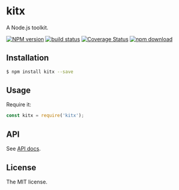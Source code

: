 # kitx
A Node.js toolkit.

[![NPM version][npm-image]][npm-url]
[![build status][travis-image]][travis-url]
[![Coverage Status](https://coveralls.io/repos/JacksonTian/kitx/badge.svg?branch=master&service=github)](https://coveralls.io/github/JacksonTian/kitx?branch=master)
[![npm download][download-image]][download-url]

[npm-image]: https://img.shields.io/npm/v/kitx.svg?style=flat-square
[npm-url]: https://npmjs.org/package/kitx
[travis-image]: https://img.shields.io/travis/JacksonTian/kitx.svg?style=flat-square
[travis-url]: https://travis-ci.org/JacksonTian/kitx
[download-image]: https://img.shields.io/npm/dm/kitx.svg?style=flat-square
[download-url]: https://npmjs.org/package/kitx

## Installation

```sh
$ npm install kitx --save
```

## Usage

Require it:

```js
const kitx = require('kitx');
```

## API
See [API docs](http://doxmate.cool/JacksonTian/kitx/api.html).

## License
The MIT license.
